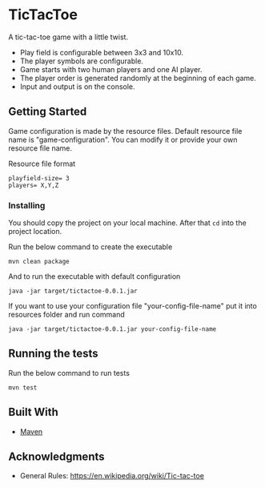 # TicTacToe

A tic-tac-toe game with a little twist.
	
* Play field is configurable between 3x3 and 10x10.
* The player symbols are configurable.
* Game starts with two human players and one AI player.
* The player order is generated randomly at the beginning of each game.
* Input and output is on the console.

## Getting Started

Game configuration is made by the resource files. Default resource file name is "game-configuration". 
You can modify it or provide your own resource file name. 

Resource file format	
	
	playfield-size= 3
	players= X,Y,Z

### Installing

You should copy the project on your local machine. After that `cd` into the project location.

Run the below command to create the executable

```
mvn clean package
```

And to run the executable with default configuration

```
java -jar target/tictactoe-0.0.1.jar
```

If you want to use your configuration file "your-config-file-name" put it into resources folder and run command

```
java -jar target/tictactoe-0.0.1.jar your-config-file-name
```


## Running the tests

Run the below command to run tests

	mvn test


## Built With

* [Maven](https://maven.apache.org/)


## Acknowledgments

* General Rules: https://en.wikipedia.org/wiki/Tic-tac-toe
